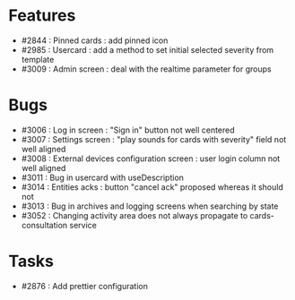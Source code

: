 # Features
* #2844 : Pinned cards : add pinned icon
* #2985 : Usercard : add a method to set initial selected severity from template
* #3009 : Admin screen : deal with the realtime parameter for groups

# Bugs
* #3006 : Log in screen : "Sign in" button not well centered
* #3007 : Settings screen : "play sounds for cards with severity" field not well aligned
* #3008 : External devices configuration screen : user login column not well aligned
* #3011 : Bug in usercard with useDescription
* #3014 : Entities acks : button "cancel ack" proposed whereas it should not
* #3013 : Bug in archives and logging screens when searching by state
* #3052 : Changing activity area does not always propagate to cards-consultation service


# Tasks
* #2876 : Add prettier configuration

